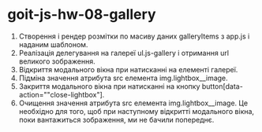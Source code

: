 # goit-js-hw-08-gallery

1. Створення і рендер розмітки по масиву даних galleryItems з app.js і наданим шаблоном.
2. Реалізація делегування на галереї ul.js-gallery і отримання url великого зображення.
3. Відкриття модального вікна при натисканні на елементі галереї.
4. Підміна значення атрибута src елемента img.lightbox\_\_image.
5. Закриття модального вікна при натисканні на кнопку button[data-action=""close-lightbox"].
6. Очищення значення атрибута src елемента img.lightbox\_\_image. Це необхідно для того, щоб при наступному відкритті модального вікна, поки вантажиться зображення, ми не бачили попереднє.
